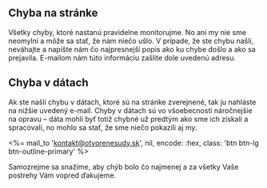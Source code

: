 ## Chyba na stránke

Všetky chyby, ktoré nastanú pravidelne monitorujme. No ani my nie sme neomylní
a môže sa stať, že nám niečo ušlo. V prípade, že ste chybu našli, neváhajte a
napíšte nám čo najpresnejší popis ako ku chybe došlo a ako sa prejavila.
E-mailom nám túto informáciu zašlite dole uvedenú adresu.

## Chyba v dátach

Ak ste našli chybu v dátach, ktoré sú na stránke zverejnené, tak ju
nahláste na nižšie uvedený e-mail. Chyby v dátach sú vo všoebecnosti
náročnejšie na opravu &ndash; dáta mohli byť totiž chybné už predtým
ako sme ich získali a spracovali, no mohlo sa stať, že sme niečo pokazili
aj my.

<%= mail_to 'kontakt@otvorenesudy.sk', nil, encode: :hex, class: 'btn btn-lg btn-outline-primary' %>

Samozrejme sa snažíme, aby chýb bolo čo najmenej a za všetky Vaše postrehy
Vám vopred ďakujeme.
